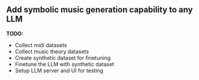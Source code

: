## Add symbolic music generation capability to any LLM

**TODO:**
* Collect midi datasets
* Collect music theory datasets
* Create synthetic dataset for finetuning
* Finetune the LLM with synthetic dataset
* Setup LLM server and UI for testing